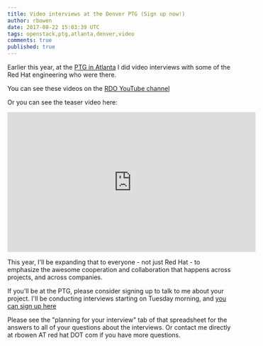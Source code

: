 ```yaml
---
title: Video interviews at the Denver PTG (Sign up now!)
author: rbowen
date: 2017-08-22 15:03:39 UTC
tags: openstack,ptg,atlanta,denver,video
comments: true
published: true
---
```


Earlier this year, at the [PTG in Atlanta](https://www.openstack.org/ptg) I did video interviews with some of  the Red Hat engineering who were there.

You can see these videos on the [RDO YouTube channel](https://www.youtube.com/watch?v=5kT-Sv3rkTw&list=PLOuHvpVx7kYksG0NFaCaQsSkrUlj3Oq4S)

Or you can see the teaser video here:

<iframe width="560" height="315" src="https://www.youtube.com/embed/TFKXtBEIfPo?list=PLOuHvpVx7kYksG0NFaCaQsSkrUlj3Oq4S" frameborder="0" allowfullscreen></iframe>

This year, I'll be expanding that to everyone - not just Red Hat - to emphasize the awesome cooperation and collaboration that happens across projects, and across companies.

If you'll be at the PTG, please consider signing up to talk to me about your project. I'll be conducting interviews starting on Tuesday morning, and [you can sign up here](https://docs.google.com/spreadsheets/d/1KNHuo9Yb5kbjZAYGQ_PAo-YFndD8QTdaKzaPoct_aaU/edit#gid=0)

Please see the "planning for your interview" tab of that spreadsheet for the answers to all of your questions about the interviews. Or contact me directly at rbowen AT red hat DOT com if you have more questions.